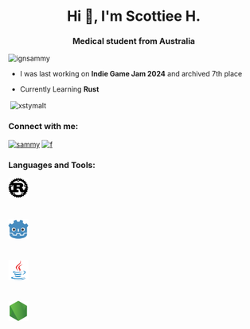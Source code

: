 <h1 align="center">Hi 👋, I'm Scottiee H.</h1>
<h3 align="center">Medical student from Australia</h3>

<p align="left"> <img src="https://komarev.com/ghpvc/?username=ignsammy&label=Profile%20views&color=0e75b6&style=flat" alt="ignsammy" /> </p>

- I was last working on **Indie Game Jam 2024** and archived 7th place

- Currently Learning **Rust**

<p>&nbsp;<img align="center" src="https://github-readme-stats.vercel.app/api?username=xstymalt&show_icons=true&locale=en" alt="xstymalt" /></p>

<h3 align="left">Connect with me:</h3>
<p align="left">
<a href="https://www.youtube.com/channel/UCMplGY-MRqf5nbpBWU4FPLg" target="blank"><img align="center" src="https://raw.githubusercontent.com/rahuldkjain/github-profile-readme-generator/master/src/images/icons/Social/youtube.svg" alt="sammy" height="30" width="40" /></a>
<a href="https://discord.gg/pPgQamHWXn" target="blank"><img align="center" src="https://raw.githubusercontent.com/rahuldkjain/github-profile-readme-generator/master/src/images/icons/Social/discord.svg" alt="f" height="30" width="40" /></a>
</p>

<h3 align="left">Languages and Tools:</h3>
<p align="left"> <a href="https://www.rust-lang.org/" target="_blank" rel="noreferrer"> <img src="https://raw.githubusercontent.com/devicons/devicon/refs/heads/master/icons/rust/rust-original.svg" alt="rust" width="40"
</a> <h1> </h1>
<a href="https://godotengine.org/" target="_blank" rel="noreferrer"> <img src="https://raw.githubusercontent.com/devicons/devicon/ca28c779441053191ff11710fe24a9e6c23690d6/icons/godot/godot-original.svg" alt="godot" width="40"
</a> <h1> </h1>
<a href="https://www.java.com/en/" target="_blank" rel="noreferrer"> <img src="https://raw.githubusercontent.com/devicons/devicon/ca28c779441053191ff11710fe24a9e6c23690d6/icons/java/java-original.svg" alt="java" width="40"
</a> <h1> </h1>
 <a href="https://nodejs.org/en" target="_blank" rel="noreferrer"> <img src="https://raw.githubusercontent.com/devicons/devicon/ca28c779441053191ff11710fe24a9e6c23690d6/icons/nodejs/nodejs-original.svg" alt="node" width="40"
</a>  
</p>
